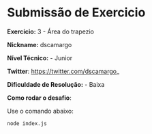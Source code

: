 # Submissão de Exercicio

**Exercicio:** 3 - Área do trapezio

**Nickname:** dscamargo

**Nível Técnico:** - Junior

**Twitter**: https://twitter.com/dscamargo_

**Dificuldade de Resolução:** - Baixa

**Como rodar o desafio**: 

Use o comando abaixo: 
```bash
node index.js
```
